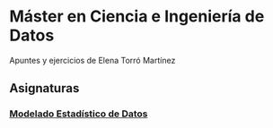 # Máster en Ciencia e Ingeniería de Datos

Apuntes y ejercicios de Elena Torró Martínez

## Asignaturas

### [Modelado Estadístico de Datos](/asignaturas/primer_cuatrimestre/modelado_estadistico_de_datos/)